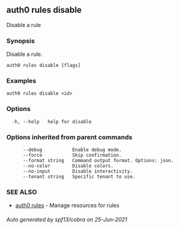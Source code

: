 ## auth0 rules disable

Disable a rule

### Synopsis

Disable a rule.

```
auth0 rules disable [flags]
```

### Examples

```
auth0 rules disable <id>
```

### Options

```
  -h, --help   help for disable
```

### Options inherited from parent commands

```
      --debug           Enable debug mode.
      --force           Skip confirmation.
      --format string   Command output format. Options: json.
      --no-color        Disable colors.
      --no-input        Disable interactivity.
      --tenant string   Specific tenant to use.
```

### SEE ALSO

* [auth0 rules](auth0_rules.md)	 - Manage resources for rules

###### Auto generated by spf13/cobra on 25-Jun-2021
